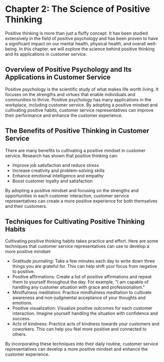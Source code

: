 Chapter 2: The Science of Positive Thinking
===========================================

Positive thinking is more than just a fluffy concept. It has been studied extensively in the field of positive psychology and has been proven to have a significant impact on our mental health, physical health, and overall well-being. In this chapter, we will explore the science behind positive thinking and its applications in customer service.

Overview of Positive Psychology and Its Applications in Customer Service
------------------------------------------------------------------------

Positive psychology is the scientific study of what makes life worth living. It focuses on the strengths and virtues that enable individuals and communities to thrive. Positive psychology has many applications in the workplace, including customer service. By adopting a positive mindset and cultivating positive habits, customer service representatives can improve their performance and enhance the customer experience.

The Benefits of Positive Thinking in Customer Service
-----------------------------------------------------

There are many benefits to cultivating a positive mindset in customer service. Research has shown that positive thinking can:

* Improve job satisfaction and reduce stress
* Increase creativity and problem-solving skills
* Enhance emotional intelligence and empathy
* Boost customer loyalty and satisfaction

By adopting a positive mindset and focusing on the strengths and opportunities in each customer interaction, customer service representatives can create a more positive experience for both themselves and their customers.

Techniques for Cultivating Positive Thinking Habits
---------------------------------------------------

Cultivating positive thinking habits takes practice and effort. Here are some techniques that customer service representatives can use to develop a more positive mindset:

* Gratitude journaling: Take a few minutes each day to write down three things you are grateful for. This can help shift your focus from negative to positive.
* Positive affirmations: Create a list of positive affirmations and repeat them to yourself throughout the day. For example, "I am capable of handling any customer situation with grace and professionalism."
* Mindfulness meditation: Practice mindfulness meditation to cultivate awareness and non-judgmental acceptance of your thoughts and emotions.
* Positive visualization: Visualize positive outcomes for each customer interaction. Imagine yourself handling the situation with confidence and success.
* Acts of kindness: Practice acts of kindness towards your customers and coworkers. This can help you feel more positive and connected to others.

By incorporating these techniques into their daily routine, customer service representatives can develop a more positive mindset and enhance the customer experience.
